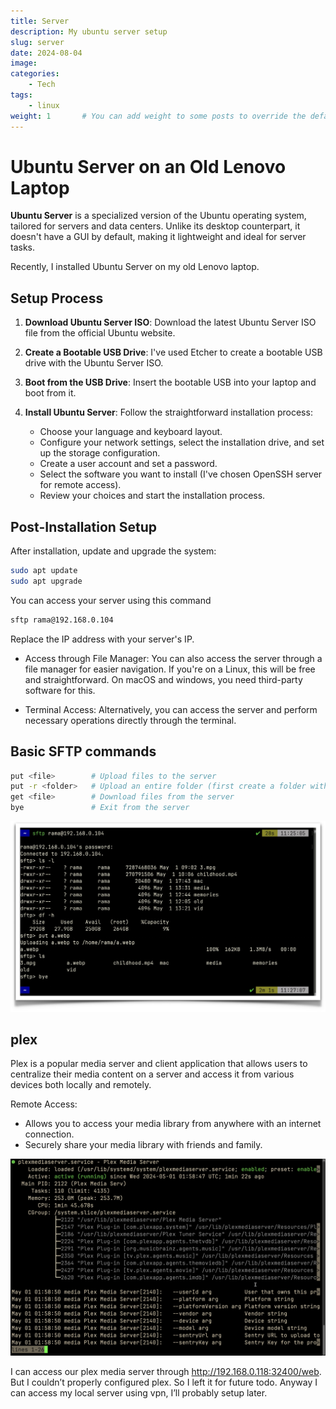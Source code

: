 ```yaml
---
title: Server 
description: My ubuntu server setup
slug: server
date: 2024-08-04
image: 
categories:
    - Tech
tags:
    - linux
weight: 1       # You can add weight to some posts to override the default sorting (date descending)
---
```

# Ubuntu Server on an Old Lenovo Laptop

**Ubuntu Server** is a specialized version of the Ubuntu operating system, tailored for servers and data centers. Unlike its desktop counterpart, it doesn't have a GUI by default, making it lightweight and ideal for server tasks.

Recently, I installed Ubuntu Server on my old Lenovo laptop.

## Setup Process

1. **Download Ubuntu Server ISO**: Download the latest Ubuntu Server ISO file from the official Ubuntu website.
   
2. **Create a Bootable USB Drive**: I've used Etcher to create a bootable USB drive with the Ubuntu Server ISO.
   
3. **Boot from the USB Drive**: Insert the bootable USB into your laptop and boot from it.
   
4. **Install Ubuntu Server**: Follow the straightforward installation process:
   - Choose your language and keyboard layout.
   - Configure your network settings, select the installation drive, and set up the storage configuration.
   - Create a user account and set a password.
   - Select the software you want to install (I've chosen OpenSSH server for remote access).
   - Review your choices and start the installation process.

## Post-Installation Setup

After installation, update and upgrade the system:

```bash
sudo apt update
sudo apt upgrade
```
You can access your server using this command
```bash
sftp rama@192.168.0.104 
```
Replace the IP address with your server's IP.

* Access through File Manager: You can also access the server through a file manager for easier navigation. If you're on a Linux, this will be free and straightforward. On macOS and windows, you need third-party software for this.

* Terminal Access: Alternatively, you can access the server and perform necessary operations directly through the terminal.


## Basic SFTP commands

```bash
put <file>        # Upload files to the server
put -r <folder>   # Upload an entire folder (first create a folder with the same name on the server)
get <file>        # Download files from the server
bye               # Exit from the server
```
![sftp](b.png) 


## plex
Plex is a popular media server and client application that allows users to centralize their media content on a server and access it from various devices both locally and remotely.

Remote Access:
* Allows you to access your media library from anywhere with an internet connection.
* Securely share your media library with friends and family.

![plex](p.jpeg) 

I can access our plex media server through http://192.168.0.118:32400/web.
But I couldn’t properly configured plex. So I left it for future todo.
Anyway I can access my local server using vpn, I’ll probably setup later.


